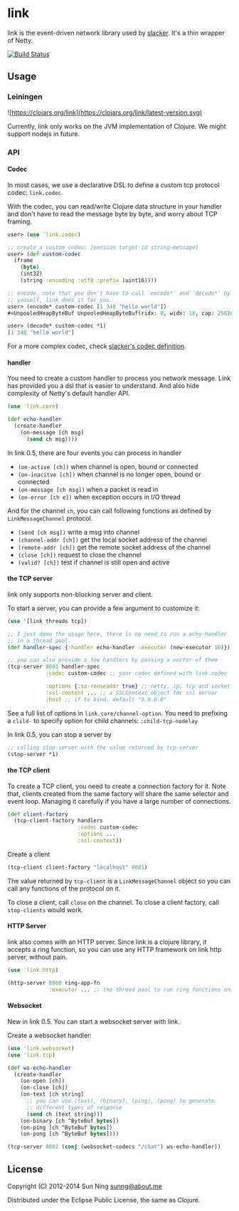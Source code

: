 # link

link is the event-driven network library used by
[slacker](https://github.com/sunng87/slacker). It's a thin wrapper of
Netty.

[![Build Status](https://travis-ci.org/sunng87/link.png?branch=master)](https://travis-ci.org/sunng87/link)

## Usage

### Leiningen

![https://clojars.org/link](https://clojars.org/link/latest-version.svg)

Currently, link only works on the JVM implementation of Clojure. We
might support nodejs in future.

### API

#### Codec

In most cases, we use a declarative DSL to define a custom tcp
protocol codec: `link.codec`.

With the codec, you can read/write Clojure data structure in your
handler and don't have to read the message byte by byte, and  worry
about TCP framing.

```clojure
user> (use 'link.codec)

;; create a custom codec: [version target-id string-message]
user> (def custom-codec
  (frame
    (byte)
    (int32)
    (string :encoding :utf8 :prefix (uint16))))

;; encode. note that you don't have to call `encode*` and `decode*` by
;; youself, link does it for you.
user> (encode* custom-codec [1 348 "hello world"])
#<UnpooledHeapByteBuf UnpooledHeapByteBuf(ridx: 0, widx: 18, cap: 256)>

user> (decode* custom-codec *1)
[1 348 "hello world"]
```

For a more complex codec, check <a
href="https://github.com/sunng87/slacker/blob/master/src/slacker/protocol.clj">slacker's
codec definition</a>.

#### handler

You need to create a custom handler to process you network
message. Link has provided you a dsl that is easier to understand. And
also hide complexity of Netty's default handler API.

```clojure
(use 'link.core)

(def echo-handler
  (create-handler
    (on-message [ch msg]
      (send ch msg))))
```

In link 0.5, there are four events you can process in handler

* `(on-active [ch])` when channel is open, bound or connected
* `(on-inacitve [ch])` when channel is no longer open, bound or connected
* `(on-message [ch msg])` when a packet is read in
* `(on-error [ch e])` when exception occurs in I/O thread

And for the channel `ch`, you can call following functions as defined
by `LinkMessageChannel` protocol.

* `(send [ch msg])` write a msg into channel
* `(channel-addr [ch])` get the local socket address of the channel
* `(remote-addr [ch])` get the remote socket address of the channel
* `(close [ch])` request to close the channel
* `(valid? [ch])` test if channel is still open and active

#### the TCP server

link only supports non-blocking server and client.

To start a server, you can provide a few argument to customize it:

```clojure
(use '[link threads tcp])

;; I just demo the usage here, there is no need to run a echo-handler
;; in a thread pool.
(def handler-spec {:handler echo-handler :executor (new-executor 10)})

;; you can also provide a few handlers by passing a vector of them
(tcp-server 8081 handler-spec
            :codec custom-codec ;; your codec defined with link.codec

            :options {:so-reuseaddr true} ;; netty, ip, tcp and socket options
            :ssl-content ... ;; a SSLContext object for ssl server
            :host ;; if to bind, default "0.0.0.0"

```

See a full list of options in `link.core/channel-option`. You need to
prefixing a `clild-` to specify option for child channels:
`:child-tcp-nodelay`

In link 0.5, you can stop a server by
``` clojure
;; calling stop-server with the value returned by tcp-server
(stop-server *1)
```
#### the TCP client

To create a TCP client, you need to create a connection factory for
it. Note that, clients created from the same factory will share the
same selector and event loop. Managing it carefully if you have a
large number of connections.

```clojure
(def client-factory
  (tcp-client-factory handlers
                      :codec custom-codec
                      :options ...
                      :ssl-context))
```

Create a client

```clojure
(tcp-client client-factory "localhost" 8081)
```

The value returned by `tcp-client` is a `LinkMessageChannel` object so
you can call any functions of the protocol on it.

To close a client, call `close` on the channel. To close a client
factory, call `stop-clients` would work.


#### HTTP Server

link also comes with an HTTP server. Since link is a clojure library,
it accepts a ring function, so you can use any HTTP framework on link
http server, without pain.

```clojure
(use 'link.http)

(http-server 8080 ring-app-fn
             :executor ... ;; the thread pool to run ring functions on)
```

#### Websocket

New in link 0.5. You can start a websocket server with link.

Create a websocket handler:

```clojure
(use 'link.websocket)
(use 'link.tcp)

(def ws-echo-handler
  (create-handler
    (on-open [ch])
    (on-close [ch])
    (on-text [ch string]
      ;; you can use (text), (binary), (ping), (pong) to generate
      ;; different types of response
      (send ch (text string)))
    (on-binary [ch ^ByteBuf bytes])
    (on-ping [ch ^ByteBuf bytes])
    (on-pong [ch ^ByteBuf bytes])))

(tcp-server 8082 (conj (websocket-codecs "/chat") ws-echo-handler))

```

## License

Copyright (C) 2012-2014 Sun Ning <sunng@about.me>

Distributed under the Eclipse Public License, the same as Clojure.
